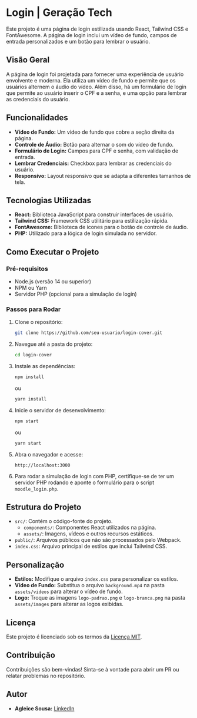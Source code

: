 # Login | Geração Tech

Este projeto é uma página de login estilizada usando React, Tailwind CSS e FontAwesome. A página de login inclui um vídeo de fundo, campos de entrada personalizados e um botão para lembrar o usuário.

## Visão Geral

A página de login foi projetada para fornecer uma experiência de usuário envolvente e moderna. Ela utiliza um vídeo de fundo e permite que os usuários alternem o áudio do vídeo. Além disso, há um formulário de login que permite ao usuário inserir o CPF e a senha, e uma opção para lembrar as credenciais do usuário.

## Funcionalidades

- **Vídeo de Fundo:** Um vídeo de fundo que cobre a seção direita da página.
- **Controle de Áudio:** Botão para alternar o som do vídeo de fundo.
- **Formulário de Login:** Campos para CPF e senha, com validação de entrada.
- **Lembrar Credenciais:** Checkbox para lembrar as credenciais do usuário.
- **Responsivo:** Layout responsivo que se adapta a diferentes tamanhos de tela.

## Tecnologias Utilizadas

- **React:** Biblioteca JavaScript para construir interfaces de usuário.
- **Tailwind CSS:** Framework CSS utilitário para estilização rápida.
- **FontAwesome:** Biblioteca de ícones para o botão de controle de áudio.
- **PHP:** Utilizado para a lógica de login simulada no servidor.

## Como Executar o Projeto

### Pré-requisitos

- Node.js (versão 14 ou superior)
- NPM ou Yarn
- Servidor PHP (opcional para a simulação de login)

### Passos para Rodar

1. Clone o repositório:

   ```bash
   git clone https://github.com/seu-usuario/login-cover.git
   ```

2. Navegue até a pasta do projeto:

   ```bash
   cd login-cover
   ```

3. Instale as dependências:

   ```bash
   npm install
   ```

   ou

   ```bash
   yarn install
   ```

4. Inicie o servidor de desenvolvimento:

   ```bash
   npm start
   ```

   ou

   ```bash
   yarn start
   ```

5. Abra o navegador e acesse:

   ```
   http://localhost:3000
   ```

6. Para rodar a simulação de login com PHP, certifique-se de ter um servidor PHP rodando e aponte o formulário para o script `moodle_login.php`.

## Estrutura do Projeto

- `src/`: Contém o código-fonte do projeto.
  - `components/`: Componentes React utilizados na página.
  - `assets/`: Imagens, vídeos e outros recursos estáticos.
- `public/`: Arquivos públicos que não são processados pelo Webpack.
- `index.css`: Arquivo principal de estilos que inclui Tailwind CSS.

## Personalização

- **Estilos:** Modifique o arquivo `index.css` para personalizar os estilos.
- **Vídeo de Fundo:** Substitua o arquivo `background.mp4` na pasta `assets/videos` para alterar o vídeo de fundo.
- **Logo:** Troque as imagens `logo-padrao.png` e `logo-branca.png` na pasta `assets/images` para alterar as logos exibidas.

## Licença

Este projeto é licenciado sob os termos da [Licença MIT](./LICENSE).

## Contribuição

Contribuições são bem-vindas! Sinta-se à vontade para abrir um PR ou relatar problemas no repositório.

## Autor

- **Agleice Sousa:** [LinkedIn](https://www.linkedin.com/in/agleice-sousa/)